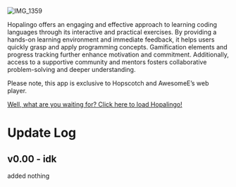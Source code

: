 ![IMG_1359](https://github.com/user-attachments/assets/b723d3b9-43c4-4872-a891-b1e81d465d2d)

Hopalingo offers an engaging and effective approach to learning coding languages through its interactive and practical exercises. By providing a hands-on learning environment and immediate feedback, it helps users quickly grasp and apply programming concepts. Gamification elements and progress tracking further enhance motivation and commitment. Additionally, access to a supportive community and mentors fosters collaborative problem-solving and deeper understanding.

Please note, this app is exclusive to Hopscotch and AwesomeE’s web player.

<a href="https://hopalingo.github.io/redirects/play" class="button big">Well, what are you waiting for? Click here to load Hopalingo!</a>

# Update Log
## v0.00 - idk
added nothing
